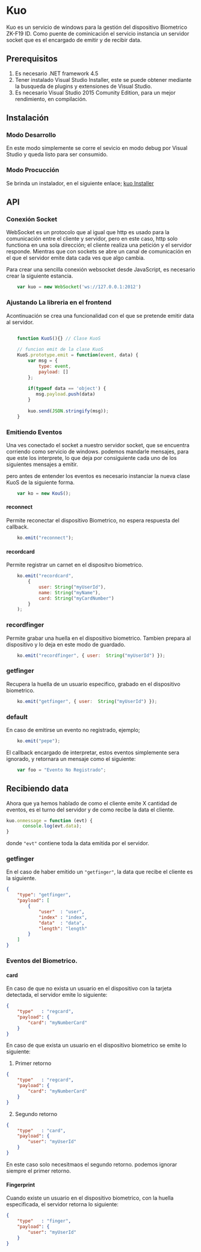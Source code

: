 # Kuo

Kuo es un servicio de windows para la gestión del dispositivo Biometrico ZK-F19 ID. Como puente de cominicación el servicio instancia un servidor socket que es el encargado de emitir y de recibir data.

## Prerequisitos
1. Es necesario .NET framework 4.5
2. Tener instalado Visual Studio Installer, este se puede obtener mediante la busqueda de plugins y extensiones de Visual Studio.
3. Es necesario Visual Studio 2015 Comunity Edition, para un mejor rendimiento, en compilación.

## Instalación

### Modo Desarrollo
En este modo simplemente se corre el sevicio en modo debug por Visual Studio y queda listo para ser consumido.

### Modo Procucción
Se brinda un instalador, en el siguiente enlace; [kuo Installer](http://www.google.com)

## API

### Conexión Socket
WebSocket es un protocolo que al igual que http es usado para la comunicación entre el cliente y servidor, pero en este caso, http solo functiona en una sola dirección; el cliente realiza una petición y el servidor responde. Mientras que con sockets se abre un canal de comunicación en el que el servidor emite data cada ves que algo cambia.

Para crear una sencilla conexión websocket desde JavaScript, es necesario crear la siguiente estancia.

```js
	var kuo = new WebSocket('ws://127.0.0.1:2012')
```

### Ajustando La libreria en el frontend
Acontinuación se crea una funcionalidad con el que se pretende emitir data al servidor.

```js

	function KuoS(){} // Clase KuoS
    
    // funcion emit de la clase KuoS
    KuoS.prototype.emit = function(event, data) {
        var msg = {
            type: event,
            payload: []
        };
        
    	if(typeof data == 'object') {
           msg.payload.push(data)
        }
    	
    	kuo.send(JSON.stringify(msg));
    }

```

### Emitiendo Eventos
Una ves conectado el socket a nuestro servidor socket, que se encuentra corriendo como servicio de windows. podemos mandarle mensajes, para que este los interprete, lo que deja por consiguiente cada uno de los siguientes mensajes a emitir.

pero antes de entender los eventos es necesario instanciar la nueva clase KuoS de la siguiente forma.

```js
	var ko = new KouS();
```

#### reconnect
Permite reconectar el dispositivo Biometrico, no espera respuesta del callback.

```js
	ko.emit("reconnect");
```

#### recordcard
Permite registrar un carnet en el dispositvo biometrico.

```js
	ko.emit("recordcard", 
        { 
            user: String("myUserId"), 
            name: String("myName"), 
            card: String("myCardNumber") 
        }
    );
```

### recordfinger
Permite grabar una huella en el dispositivo biometrico. Tambien prepara al dispositivo y lo deja en este modo de guardado.
```js
	ko.emit("recordfinger", { user:  String("myUserId") });
```

### getfinger
Recupera la huella de un usuario especifico, grabado en el dispositivo biometrico.

```js
	ko.emit("getfinger", { user:  String("myUserId") });
```


### default
En caso de emitirse un evento no registrado, ejemplo;
```js
	ko.emit("pepe");
```
El callback encargado de interpretar, estos eventos simplemente sera ignorado, y retornara un mensaje como el siguiente:

```js
	var foo = "Evento No Registrado";
```

## Recibiendo data
Ahora que ya hemos hablado de como el cliente emite X cantidad de eventos, es el turno del servidor y de como recibe la data el cliente.

```js
kuo.onmessage = function (evt) {
      console.log(evt.data);
}
```

donde ```"evt"``` contiene toda la data emitida por el servidor.

### getfinger
En el caso de haber emitido un ```"getfinger"```, la data que recibe el cliente es la siguiente.

```json
{
    "type": "getfinger",
    "payload": [
        {
            "user"  : "user",
            "index" : "index",
            "data"  : "data",
            "length": "length"
        }
    ] 
}
```

### Eventos del Biometrico.

#### card

En caso de que no exista un usuario en el dispositivo con la tarjeta detectada, el servidor emite lo siguiente:

```json
{
    "type"   : "regcard",
    "payload": {
        "card": "myNumberCard"
    } 
}
```

En caso de que exista un usuario en el dispositivo biometrico se emite lo siguiente:


1. Primer retorno
```json
{
    "type"   : "regcard",
    "payload": {
        "card": "myNumberCard"
    } 
}
```

2. Segundo retorno
```json
{
    "type"   : "card",
    "payload": {
        "user": "myUserId"
    }
}
```

En este caso solo necesitmaos el segundo retorno. podemos ignorar siempre el primer retorno.

#### Fingerprint
Cuando existe un usuario en el dispositivo biometrico, con la huella especificada, el servidor retorna lo siguiente:

```json
{
    "type"   : "finger",
    "payload": {
        "user": "myUserId"
    }
}
```
